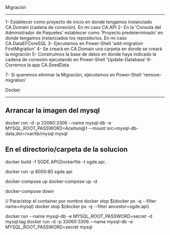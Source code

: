 Migración
*********

1- Establecer como proyecto de inicio en donde tengamos instanciado CA.Domain (cadena de conexión). En mi caso CA.API
2- En la 'Consola del Administrador de Paquetes' establecer como 'Proyecto predeterminado' en donde tengamos instanciados los repositorios. En mi caso CA.DataEFCoreSQL
3- Ejecutamos en Power-Shell 'add-migration FirstMigration'
4- Se creará en CA.Domain una carpeta en donde se creará la migración
5- Construimos la base de datos en donde haya indicado la cadena de conexión ejecutando en Power-Shell 'Update-Database'
6- Corremos la app CA.SeedData

7- Si queremos eliminar la Migración, ejecutamos en Power-Shell 'remove-migration'


Docker
******

Arrancar la imagen del mysql
----------------------------
docker run -d -p 33060:3306 --name mysql-db -e MYSQL_ROOT_PASSWORD=Aceitun@1 --mount src=mysql-db-data,dst=/var/lib/mysql mysql

En el directorio/carpeta de la solucion
----------------------------------------
docker build -f SGDE.API\Dockerfile -t sgde.api .


docker run -p 8000:80 sgde.api

docker-compose up
docker-compose up -d

docker-compose down

// Parar/stop el container por nombre
docker stop $(docker ps -q --filter name=mysql)
docker stop $(docker ps -q --filter ancestor=sgde.api)


docker run                  --name mysql-db -e MYSQL_ROOT_PASSWORD=secret -d mysql:tag
docker run -d -p 33060:3306 --name mysql-db -e MYSQL_ROOT_PASSWORD=secret mysql